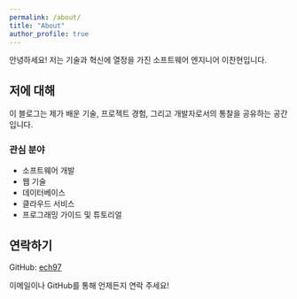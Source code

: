 ```yaml
---
permalink: /about/
title: "About"
author_profile: true
---
```


안녕하세요! 저는 기술과 혁신에 열정을 가진 소프트웨어 엔지니어 이찬현입니다.

## 저에 대해

이 블로그는 제가 배운 기술, 프로젝트 경험, 그리고 개발자로서의 통찰을 공유하는 공간입니다.

### 관심 분야
- 소프트웨어 개발
- 웹 기술
- 데이터베이스
- 클라우드 서비스
- 프로그래밍 가이드 및 튜토리얼

## 연락하기

GitHub: [ech97](https://github.com/ech97)

이메일이나 GitHub를 통해 언제든지 연락 주세요!
